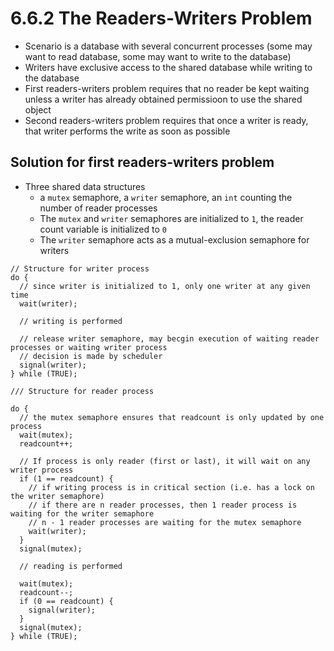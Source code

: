 # 6.6.2 The Readers-Writers Problem

* Scenario is a database with several concurrent processes (some may want to read database, some may want to write to the database)
* Writers have exclusive access to the shared database while writing to the database
* First readers-writers problem requires that no reader be kept waiting unless a writer has already obtained permissioon to use the shared object
* Second readers-writers problem requires that once a writer is ready, that writer performs the write as soon as possible

## Solution for first readers-writers problem

* Three shared data structures
  * a `mutex` semaphore, a `writer` semaphore, an `int` counting the number of reader processes
  * The `mutex` and `writer` semaphores are initialized to `1`, the reader count variable is initialized to `0`
  * The `writer` semaphore acts as a mutual-exclusion semaphore for writers
  
```
// Structure for writer process
do {
  // since writer is initialized to 1, only one writer at any given time
  wait(writer);
  
  // writing is performed
  
  // release writer semaphore, may becgin execution of waiting reader processes or waiting writer process
  // decision is made by scheduler
  signal(writer);
} while (TRUE);
```

```
/// Structure for reader process

do {
  // the mutex semaphore ensures that readcount is only updated by one process
  wait(mutex);
  readcount++;
  
  // If process is only reader (first or last), it will wait on any writer process
  if (1 == readcount) {
    // if writing process is in critical section (i.e. has a lock on the writer semaphore)
    // if there are n reader processes, then 1 reader process is waiting for the writer semaphore
    // n - 1 reader processes are waiting for the mutex semaphore
    wait(writer);
  }
  signal(mutex);
  
  // reading is performed
  
  wait(mutex);
  readcount--;
  if (0 == readcount) {
    signal(writer);
  }
  signal(mutex);
} while (TRUE);
```
